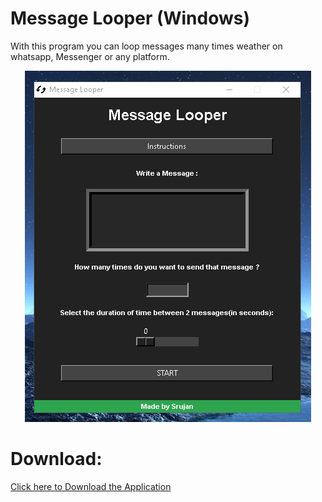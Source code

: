 # Message Looper (Windows)
With this program you can loop messages many times weather on whatsapp, Messenger or any platform.

<center>
<img src="./interface.png"/>
</center>

# Download:
<a href="https://github.com/Royal-lobster/messagelooper-Python/raw/master/dist/MessageLooper.exe">Click here to Download the Application</a>
